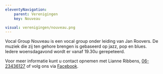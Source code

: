 ```yaml
---
eleventyNavigation:
    parent: Verenigingen
    key: Nouveau

visual: verenigingen/nouveau.png
---
```


Vocal Group Nouveau is een vocal group onder leiding van Jan Roovers. De muziek die zij ten gehore brengen is gebaseerd op jazz, pop en blues. Iedere woensdagavond wordt er vanaf 19.30u gerepeteerd.

Voor meer informatie kunt u contact opnemen met Lianne Ribbens, [06-23436127](tel:0623436127) of volg ons via [Facebook](https://www.facebook.com/VocalGroupNouveau/).